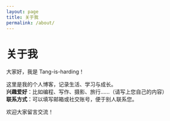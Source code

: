 ```yaml
---
layout: page
title: 关于我
permalink: /about/
---
```


# 关于我

大家好，我是 Tang-is-harding！

这里是我的个人博客，记录生活、学习与成长。  
**兴趣爱好**：比如编程、写作、摄影、旅行......（请写上您自己的内容）  
**联系方式**：可以填写邮箱或社交账号，便于别人联系您。

欢迎大家留言交流！
